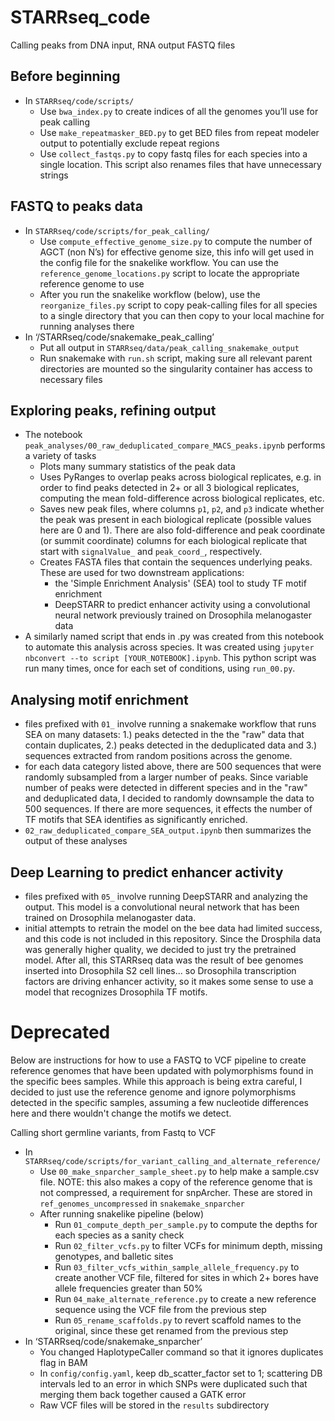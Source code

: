 # STARRseq_code

Calling peaks from DNA input, RNA output FASTQ files

## Before beginning
- In `STARRseq/code/scripts/`
    - Use `bwa_index.py` to create indices of all the genomes you’ll use for peak calling
    - Use `make_repeatmasker_BED.py` to get BED files from repeat modeler output to potentially exclude repeat regions
    - Use `collect_fastqs.py` to copy fastq files for each species into a single location. This script also renames files that have unnecessary strings

## FASTQ to peaks data
- In `STARRseq/code/scripts/for_peak_calling/`
    - Use `compute_effective_genome_size.py` to compute the number of AGCT (non N’s) for effective genome size, this info will get used in the config file for the snakelike workflow. You can use the `reference_genome_locations.py` script to locate the appropriate reference genome to use
    - After you run the snakelike workflow (below), use the `reorganize_files.py` script to copy peak-calling files for all species to a single directory that you can then copy to your local machine for running analyses there
- In ‘/STARRseq/code/snakemake_peak_calling’
    - Put all output in `STARRseq/data/peak_calling_snakemake_output`
    - Run snakemake with `run.sh` script, making sure all relevant parent directories are mounted so the singularity container has access to necessary files


## Exploring peaks, refining output

- The notebook `peak_analyses/00_raw_deduplicated_compare_MACS_peaks.ipynb` performs a variety of tasks
    - Plots many summary statistics of the peak data
    - Uses PyRanges to overlap peaks across biological replicates, e.g. in order to find peaks detected in 2+ or all 3 biological replicates, computing the mean fold-difference across biological replicates, etc.
    - Saves new peak files, where columns `p1`, `p2`, and `p3` indicate whether the peak was present in each biological replicate (possible values here are 0 and 1). There are also fold-difference and peak coordinate (or summit coordinate) columns for each biological replicate that start with `signalValue_` and `peak_coord_`, respectively.
    - Creates FASTA files that contain the sequences underlying peaks. These are used for two downstream applications:
        - the 'Simple Enrichment Analysis' (SEA) tool to study TF motif enrichment
        - DeepSTARR to predict enhancer activity using a convolutional neural network previously trained on Drosophila melanogaster data
- A similarly named script that ends in .py was created from this notebook to automate this analysis across species. It was created using `jupyter nbconvert --to script [YOUR_NOTEBOOK].ipynb`. This python script was run many times, once for each set of conditions, using `run_00.py`.


## Analysing motif enrichment

- files prefixed with `01_` involve running a snakemake workflow that runs SEA on many datasets: 1.) peaks detected in the the "raw" data that contain duplicates, 2.) peaks detected in the deduplicated data and 3.) sequences extracted from random positions across the genome.
- for each data category listed above, there are 500 sequences that were randomly subsampled from a larger number of peaks. Since variable number of peaks were detected in different species and in the "raw" and deduplicated data, I decided to randomly downsample the data to 500 sequences. If there are more sequences, it effects the number of TF motifs that SEA identifies as significantly enriched.
- `02_raw_deduplicated_compare_SEA_output.ipynb` then summarizes the output of these analyses

## Deep Learning to predict enhancer activity

- files prefixed with `05_` involve running DeepSTARR and analyzing the output. This model is a convolutional neural network that has been trained on Drosophila melanogaster data.
- initial attempts to retrain the model on the bee data had limited success, and this code is not included in this repository. Since the Drosphila data was generally higher quality, we decided to just try the pretrained model. After all, this STARRseq data was the result of bee genomes inserted into Drosophila S2 cell lines... so Drosophila transcription factors are driving enhancer activity, so it makes some sense to use a model that recognizes Drosophila TF motifs.

# Deprecated

Below are instructions for how to use a FASTQ to VCF pipeline to create reference genomes that have been updated with polymorphisms found in the specific bees samples. While this approach is being extra careful, I decided to just use the reference genome and ignore polymorphisms detected in the specific samples, assuming a few nucleotide differences here and there wouldn't change the motifs we detect.

Calling short germline variants, from Fastq to VCF

- In `STARRseq/code/scripts/for_variant_calling_and_alternate_reference/`
    - Use `00_make_snparcher_sample_sheet.py` to help make a sample.csv file. NOTE: this also makes a copy of the reference genome that is not compressed, a requirement for snpArcher. These are stored in `ref_genomes_uncompressed` in `snakemake_snparcher`
    - After running snakelike pipeline (below)
        - Run `01_compute_depth_per_sample.py` to compute the depths for each species as a sanity check
        - Run `02_filter_vcfs.py` to filter VCFs for minimum depth, missing genotypes, and balletic sites
        - Run `03_filter_vcfs_within_sample_allele_frequency.py` to create another VCF file, filtered for sites in which 2+ bores have allele frequencies greater than 50%
        - Run `04_make_alternate_reference.py` to create a new reference sequence using the VCF file from the previous step
        - Run `05_rename_scaffolds.py` to revert scaffold names to the original, since these get renamed from the previous step
- In ‘STARRseq/code/snakemake_snparcher’
    - You changed HaplotypeCaller command so that it ignores duplicates flag in BAM
    - In `config/config.yaml`, keep db_scatter_factor set to 1; scattering DB intervals led to an error in which SNPs were duplicated such that merging them back together caused a GATK error
    - Raw VCF files will be stored in the `results` subdirectory